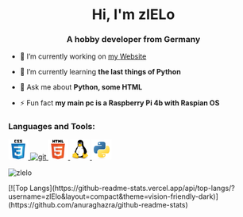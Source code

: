 <h1 align="center">Hi, I'm zlELo</h1>
<h3 align="center">A hobby developer from Germany</h3>

- 🔭 I’m currently working on [my Website](https://github.com/zlElo/zlELo.github.io)

- 🌱 I’m currently learning **the last things of Python**

- 💬 Ask me about **Python, some HTML**

- ⚡ Fun fact **my main pc is a Raspberry Pi 4b with Raspian OS**


<p align="left">
</p>

<h3 align="left">Languages and Tools:</h3>
<p align="left"> <a href="https://www.w3schools.com/css/" target="_blank" rel="noreferrer"> <img src="https://raw.githubusercontent.com/devicons/devicon/master/icons/css3/css3-original-wordmark.svg" alt="css3" width="40" height="40"/> </a> <a href="https://git-scm.com/" target="_blank" rel="noreferrer"> <img src="https://www.vectorlogo.zone/logos/git-scm/git-scm-icon.svg" alt="git" width="40" height="40"/> </a> <a href="https://www.w3.org/html/" target="_blank" rel="noreferrer"> <img src="https://raw.githubusercontent.com/devicons/devicon/master/icons/html5/html5-original-wordmark.svg" alt="html5" width="40" height="40"/> </a> <a href="https://www.linux.org/" target="_blank" rel="noreferrer"> <img src="https://raw.githubusercontent.com/devicons/devicon/master/icons/linux/linux-original.svg" alt="linux" width="40" height="40"/> </a> <a href="https://www.python.org" target="_blank" rel="noreferrer"> <img src="https://raw.githubusercontent.com/devicons/devicon/master/icons/python/python-original.svg" alt="python" width="40" height="40"/> </a> </p>


<p><img align="center" src="https://github-readme-streak-stats.herokuapp.com/?user=zlelo&" alt="zlelo" /></p>
<p>[![Top Langs](https://github-readme-stats.vercel.app/api/top-langs/?username=zlElo&layout=compact&theme=vision-friendly-dark)](https://github.com/anuraghazra/github-readme-stats)</p>


<!---
zlElo/zlElo is a ✨ special ✨ repository because its `README.md` (this file) appears on your GitHub profile.
You can click the Preview link to take a look at your changes.
--->
